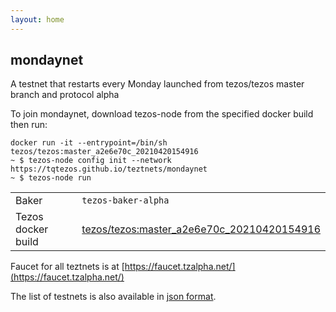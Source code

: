 ```yaml
---
layout: home
---
```



mondaynet
---------

A testnet that restarts every Monday launched from tezos/tezos master branch and protocol alpha

To join mondaynet, download tezos-node from the specified docker build then run:

```
docker run -it --entrypoint=/bin/sh tezos/tezos:master_a2e6e70c_20210420154916
~ $ tezos-node config init --network https://tqtezos.github.io/teztnets/mondaynet
~ $ tezos-node run
```

| | |
|-------|---------------------|
| Baker | `tezos-baker-alpha` |
| Tezos docker build | [tezos/tezos:master_a2e6e70c_20210420154916](https://hub.docker.com/r/tezos/tezos/tags?page=1&ordering=last_updated&name=master_a2e6e70c_20210420154916) |


Faucet for all teztnets is at [https://faucet.tzalpha.net/](https://faucet.tzalpha.net/)

The list of testnets is also available in [json format](https://teztnets.xyz/teztnets.json).
